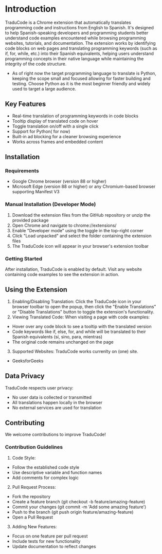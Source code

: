 # **Introduction**


TraduCode is a Chrome extension that automatically translates programming code and instructions from English to Spanish. It's designed to help Spanish-speaking developers and programming students better understand code examples encountered while browsing programming websites, tutorials, and documentation.
The extension works by identifying code blocks on web pages and translating programming keywords (such as if, for, while, etc.) into their Spanish equivalents, helping users understand programming concepts in their native language while maintaining the integrity of the code structure.

- As of right now the target programming language to translate is Python, keeping the scope small and focused allowing for faster building and testing. Choose Python as it is the most beginner friendly and widely used to target a large audience. 

## **Key Features**
- Real-time translation of programming keywords in code blocks
- Tooltip display of translated code on hover
- Toggle translation on/off with a single click
- Support for Python( for now)
- Built-in ad blocking for a cleaner browsing experience
- Works across frames and embedded content
 
## **Installation**
  
### **Requirements**
- Google Chrome browser (version 88 or higher)
- Microsoft Edge (version 88 or higher) or any Chromium-based browser supporting Manifest V3

### **Manual Installation (Developer Mode)**
1. Download the extension files from the GitHub repository or unzip the provided package
2. Open Chrome and navigate to chrome://extensions/
3. Enable "Developer mode" using the toggle in the top-right corner
4. Click "Load unpacked" and select the folder containing the extension files
5. The TraduCode icon will appear in your browser's extension toolbar

### **Getting Started**

After installation, TraduCode is enabled by default. Visit any website containing code examples to see the extension in action.

## **Using the Extension**

1. Enabling/Disabling Translation: Click the TraduCode icon in your browser toolbar to open the popup, then click the "Enable Translations" or "Disable Translations" button to toggle the extension's functionality.
2. Viewing Translated Code: When visiting a page with code examples:
  - Hover over any code block to see a tooltip with the translated version
  - Code keywords like if, else, for, and while will be translated to their Spanish equivalents (sí, sino, para, mientras)
  - The original code remains unchanged on the page
3. Supported Websites: TraduCode works currenlty on (one) site. 
- GeeksforGeeks

## **Data Privacy**

TraduCode respects user privacy:
- No user data is collected or transmitted
- All translations happen locally in the browser
- No external services are used for translation
  
## **Contributing**
  
We welcome contributions to improve TraduCode!

### **Contribution Guidelines**

1. Code Style:
  - Follow the established code style
  - Use descriptive variable and function names
  - Add comments for complex logic
2. Pull Request Process:
  - Fork the repository
  - Create a feature branch (git checkout -b feature/amazing-feature)
  - Commit your changes (git commit -m 'Add some amazing feature')
  - Push to the branch (git push origin feature/amazing-feature)
  - Open a Pull Request
3. Adding New Features:
  - Focus on one feature per pull request
  - Include tests for new functionality
  - Update documentation to reflect changes

